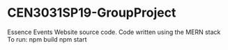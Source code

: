 # CEN3031SP19-GroupProject
Essence Events Website source code.
Code written using the MERN stack
To run: npm build
        npm start
